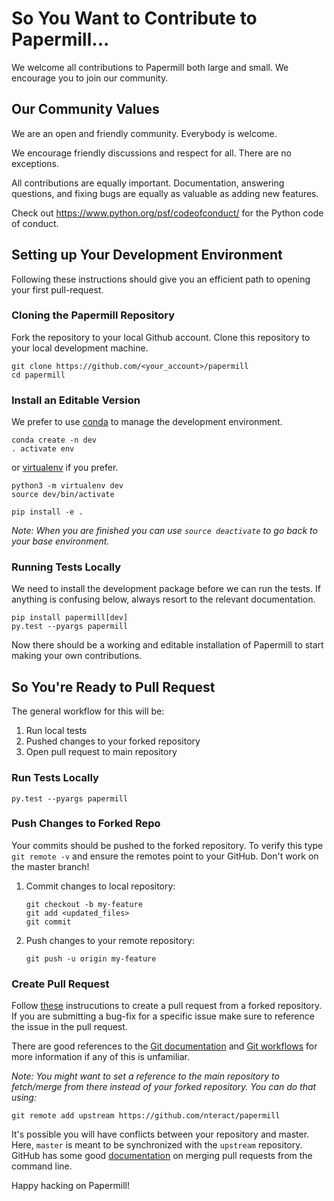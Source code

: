 # So You Want to Contribute to Papermill...
We welcome all contributions to Papermill both large and small. We encourage you
to join our community.

## Our Community Values

We are an open and friendly community. Everybody is welcome.

We encourage friendly discussions and respect for all. There are no exceptions.

All contributions are equally important. Documentation, answering questions, and
fixing bugs are equally as valuable as adding new features.

Check out <https://www.python.org/psf/codeofconduct/> for the Python code of conduct.

## Setting up Your Development Environment
Following these instructions should give you an efficient path to opening your first pull-request.

### Cloning the Papermill Repository
Fork the repository to your local Github account. Clone this repository to your local development machine.
```
git clone https://github.com/<your_account>/papermill
cd papermill
```

### Install an Editable Version
We prefer to use [conda](https://conda.io/docs/user-guide/tasks/manage-environments.html) to manage the development environment. 
```
conda create -n dev
. activate env
``` 
or [virtualenv](https://packaging.python.org/guides/installing-using-pip-and-virtualenv/) if you prefer.
```
python3 -m virtualenv dev
source dev/bin/activate 
```

```
pip install -e .
```

_Note: When you are finished you can use `source deactivate` to go back to your base environment._

### Running Tests Locally
We need to install the development package before we can run the tests. If anything is confusing below,
always resort to the relevant documentation.
```buildoutcfg
pip install papermill[dev]
py.test --pyargs papermill
```

Now there should be a working and editable installation of Papermill to start making your own contributions.
## So You're Ready to Pull Request
The general workflow for this will be:
1. Run local tests 
2. Pushed changes to your forked repository
3. Open pull request to main repository

### Run Tests Locally
```
py.test --pyargs papermill
```

### Push Changes to Forked Repo
Your commits should be pushed to the forked repository. To verify this type ```git remote -v``` and 
ensure the remotes point to your GitHub. Don't work on the master branch!

1. Commit changes to local repository:
    ```
    git checkout -b my-feature
    git add <updated_files>
    git commit
    ```
2. Push changes to your remote repository:
    ```
    git push -u origin my-feature 
    ```   
### Create Pull Request 
Follow [these](https://help.github.com/articles/creating-a-pull-request-from-a-fork/) instrucutions to create a
pull request from a forked repository. If you are submitting a bug-fix for a specific issue make sure to reference 
the issue in the pull request.

There are good references to the [Git documentation](https://git-scm.com/doc) and 
[Git workflows](https://docs.scipy.org/doc/numpy/dev/gitwash/development_workflow.html) 
for more information if any of this is unfamiliar.

_Note: You might want to set a reference to the main repository to fetch/merge from there instead of your forked repository.
You can do that using:_
```
git remote add upstream https://github.com/nteract/papermill
```

It's possible you will have conflicts between your repository and master. Here, `master` is meant to be synchronized
with the ```upstream``` repository.  GitHub has some good
[documentation](https://help.github.com/articles/resolving-a-merge-conflict-using-the-command-line/)
on merging pull requests from the command line.

Happy hacking on Papermill!